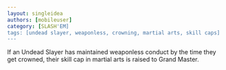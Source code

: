 ```yaml
---
layout: singleidea
authors: [mobileuser]
category: [SLASH'EM]
tags: [undead slayer, weaponless, crowning, martial arts, skill caps]
---
```

If an Undead Slayer has maintained weaponless conduct by the time they get
crowned, their skill cap in martial arts is raised to Grand Master.
